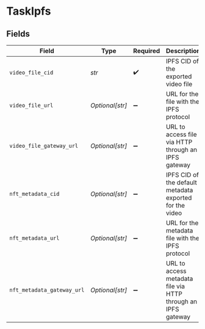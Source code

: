 # TaskIpfs


## Fields

| Field                                                         | Type                                                          | Required                                                      | Description                                                   |
| ------------------------------------------------------------- | ------------------------------------------------------------- | ------------------------------------------------------------- | ------------------------------------------------------------- |
| `video_file_cid`                                              | *str*                                                         | :heavy_check_mark:                                            | IPFS CID of the exported video file                           |
| `video_file_url`                                              | *Optional[str]*                                               | :heavy_minus_sign:                                            | URL for the file with the IPFS protocol                       |
| `video_file_gateway_url`                                      | *Optional[str]*                                               | :heavy_minus_sign:                                            | URL to access file via HTTP through an IPFS gateway           |
| `nft_metadata_cid`                                            | *Optional[str]*                                               | :heavy_minus_sign:                                            | IPFS CID of the default metadata exported for the video       |
| `nft_metadata_url`                                            | *Optional[str]*                                               | :heavy_minus_sign:                                            | URL for the metadata file with the IPFS protocol              |
| `nft_metadata_gateway_url`                                    | *Optional[str]*                                               | :heavy_minus_sign:                                            | URL to access metadata file via HTTP through an IPFS<br/>gateway<br/> |